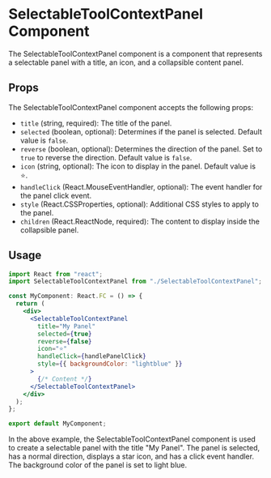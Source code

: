 # SelectableToolContextPanel Component

The SelectableToolContextPanel component is a component that represents a selectable panel with a title, an icon, and a collapsible content panel.

## Props

The SelectableToolContextPanel component accepts the following props:

- `title` (string, required): The title of the panel.
- `selected` (boolean, optional): Determines if the panel is selected. Default value is `false`.
- `reverse` (boolean, optional): Determines the direction of the panel. Set to `true` to reverse the direction. Default value is `false`.
- `icon` (string, optional): The icon to display in the panel. Default value is ⭐️.
- `handleClick` (React.MouseEventHandler<HTMLDivElement>, optional): The event handler for the panel click event.
- `style` (React.CSSProperties, optional): Additional CSS styles to apply to the panel.
- `children` (React.ReactNode, required): The content to display inside the collapsible panel.

## Usage

```jsx
import React from "react";
import SelectableToolContextPanel from "./SelectableToolContextPanel";

const MyComponent: React.FC = () => {
  return (
    <div>
      <SelectableToolContextPanel
        title="My Panel"
        selected={true}
        reverse={false}
        icon="⭐️"
        handleClick={handlePanelClick}
        style={{ backgroundColor: "lightblue" }}
      >
        {/* Content */}
      </SelectableToolContextPanel>
    </div>
  );
};

export default MyComponent;
```

In the above example, the SelectableToolContextPanel component is used to create a selectable panel with the title "My Panel". The panel is selected, has a normal direction, displays a star icon, and has a click event handler. The background color of the panel is set to light blue.
